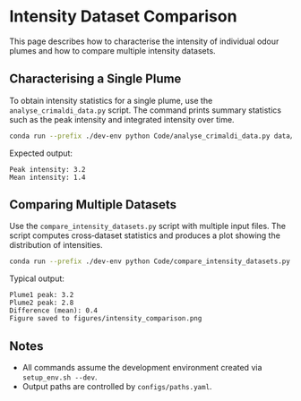 # Intensity Dataset Comparison

This page describes how to characterise the intensity of individual odour plumes and how to compare multiple intensity datasets.

## Characterising a Single Plume

To obtain intensity statistics for a single plume, use the `analyse_crimaldi_data.py` script. The command prints summary statistics such as the peak intensity and integrated intensity over time.

```bash
conda run --prefix ./dev-env python Code/analyse_crimaldi_data.py data/raw/plume1.hdf5
```

Expected output:

```
Peak intensity: 3.2
Mean intensity: 1.4
```

## Comparing Multiple Datasets

Use the `compare_intensity_datasets.py` script with multiple input files. The script computes cross‑dataset statistics and produces a plot showing the distribution of intensities.

```bash
conda run --prefix ./dev-env python Code/compare_intensity_datasets.py data/raw/plume1.hdf5 data/raw/plume2.hdf5
```

Typical output:

```
Plume1 peak: 3.2
Plume2 peak: 2.8
Difference (mean): 0.4
Figure saved to figures/intensity_comparison.png
```

## Notes

- All commands assume the development environment created via `setup_env.sh --dev`.
- Output paths are controlled by `configs/paths.yaml`.
